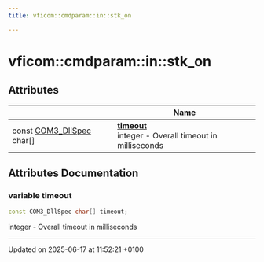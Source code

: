 ```yaml
---
title: vficom::cmdparam::in::stk_on

---
```


# vficom::cmdparam::in::stk_on



## Attributes

|                | Name           |
| -------------- | -------------- |
| const [COM3_DllSpec](libcom3_8h.md#define-com3-dllspec) char[] | **[timeout](namespacevficom_1_1cmdparam_1_1in_1_1stk__on.md#variable-timeout)** <br>integer - Overall timeout in milliseconds  |



## Attributes Documentation

### variable timeout

```cpp
const COM3_DllSpec char[] timeout;
```

integer - Overall timeout in milliseconds 




-------------------------------

Updated on 2025-06-17 at 11:52:21 +0100